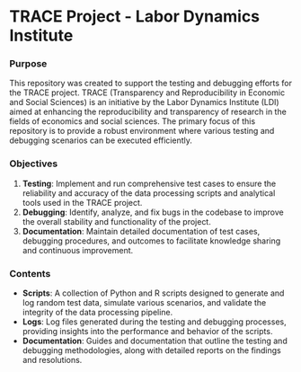 # TRACE Project - Labor Dynamics Institute

### Purpose

This repository was created to support the testing and debugging efforts for the TRACE project. TRACE (Transparency and Reproducibility in Economic and Social Sciences) is an 
initiative by the Labor Dynamics Institute (LDI) aimed at enhancing the reproducibility and transparency of research in the fields of economics and social sciences. The primary 
focus of this repository is to provide a robust environment where various testing and debugging scenarios can be executed efficiently.

### Objectives

1. **Testing**: Implement and run comprehensive test cases to ensure the reliability and accuracy of the data processing scripts and analytical tools used in the TRACE project.
2. **Debugging**: Identify, analyze, and fix bugs in the codebase to improve the overall stability and functionality of the project.
3. **Documentation**: Maintain detailed documentation of test cases, debugging procedures, and outcomes to facilitate knowledge sharing and continuous improvement.

### Contents

- **Scripts**: A collection of Python and R scripts designed to generate and log random test data, simulate various scenarios, and validate the integrity of the data processing pipeline.
- **Logs**: Log files generated during the testing and debugging processes, providing insights into the performance and behavior of the scripts.
- **Documentation**: Guides and documentation that outline the testing and debugging methodologies, along with detailed reports on the findings and resolutions.
